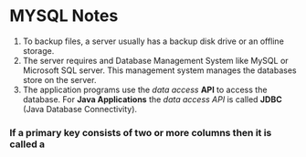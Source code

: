 # MYSQL Notes
1. To backup files, a server usually has a backup disk drive or an offline storage.
2. The server requires and Database Management System like MySQL or Microsoft
   SQL server. This management system manages the databases store on the server.
3. The application programs use the *data access* **API** to access the database.
   For **Java Applications** the *data access API* is called **JDBC** (Java 
   Database Connectivity). 


### If a primary key consists of two or more columns then it is called a 
### 

